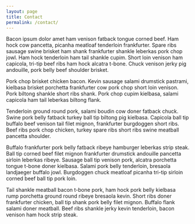 ```yaml
---
layout: page
title: Contact
permalink: /contact/
---
```


Bacon ipsum dolor amet ham venison fatback tongue corned beef. Ham hock cow pancetta, picanha meatloaf tenderloin frankfurter. Spare ribs sausage swine brisket ham shank frankfurter shankle leberkas pork chop jowl. Ham hock tenderloin ham tail shankle cupim. Short loin venison ham capicola, tri-tip beef ribs ham hock alcatra t-bone. Chuck venison jerky pig andouille, pork belly beef shoulder brisket.

Pork chop brisket chicken bacon. Kevin sausage salami drumstick pastrami, kielbasa brisket porchetta frankfurter cow pork chop short loin venison. Pork biltong shankle short ribs shank. Pork chop cupim kielbasa, salami capicola ham tail leberkas biltong flank.

Tenderloin ground round pork, salami boudin cow doner fatback chuck. Swine pork belly fatback turkey ball tip biltong pig kielbasa. Capicola ball tip buffalo beef venison tail filet mignon, frankfurter burgdoggen short ribs. Beef ribs pork chop chicken, turkey spare ribs short ribs swine meatball pancetta shoulder.

Buffalo frankfurter pork belly fatback ribeye hamburger leberkas strip steak. Ball tip corned beef filet mignon frankfurter drumstick andouille pancetta sirloin leberkas ribeye. Sausage ball tip venison pork, alcatra porchetta tongue t-bone doner kielbasa. Salami pork belly tenderloin, bresaola landjaeger buffalo jowl. Burgdoggen chuck meatloaf picanha tri-tip sirloin corned beef ball tip pork loin.

Tail shankle meatball bacon t-bone pork, ham hock pork belly kielbasa rump porchetta ground round ribeye bresaola kevin. Short ribs doner frankfurter chicken, ball tip shank pork belly filet mignon. Buffalo flank salami doner meatball. Beef ribs shankle jerky kevin tenderloin, bacon venison ham hock strip steak.